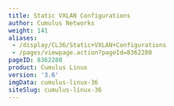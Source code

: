 ```yaml
---
title: Static VXLAN Configurations
author: Cumulus Networks
weight: 141
aliases:
 - /display/CL36/Static+VXLAN+Configurations
 - /pages/viewpage.action?pageId=8362280
pageID: 8362280
product: Cumulus Linux
version: '3.6'
imgData: cumulus-linux-36
siteSlug: cumulus-linux-36
---
```

<article id="html-search-results" class="ht-content" style="display: none;">

</article>

<footer id="ht-footer">

</footer>
